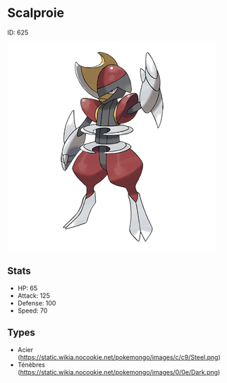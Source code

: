 # Scalproie


ID: 625

![](https://raw.githubusercontent.com/PokeAPI/sprites/master/sprites/pokemon/other/official-artwork/625.png "Scalproie")

## Stats


 - HP: 65
 - Attack: 125
 - Defense: 100
 - Speed: 70

## Types


 - Acier (https://static.wikia.nocookie.net/pokemongo/images/c/c9/Steel.png)
 - Ténèbres (https://static.wikia.nocookie.net/pokemongo/images/0/0e/Dark.png)
